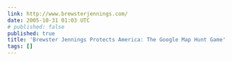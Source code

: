 ```yaml
---
link: http://www.brewsterjennings.com/
date: 2005-10-31 01:03 UTC
# published: false
published: true
title: 'Brewster Jennings Protects America: The Google Map Hunt Game'
tags: []
---
```



